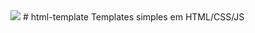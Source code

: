 <img src="https://user-images.githubusercontent.com/30186107/29488525-f55a69d0-84da-11e7-8a39-5476f663b5eb.png">
# html-template
Templates simples em HTML/CSS/JS
